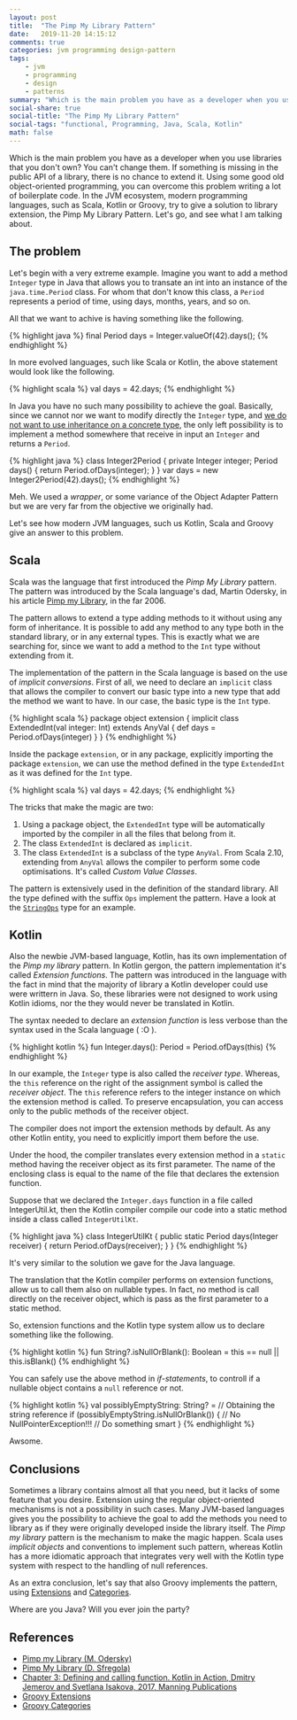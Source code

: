 ```yaml
---
layout: post
title:  "The Pimp My Library Pattern"
date:   2019-11-20 14:15:12
comments: true
categories: jvm programming design-pattern
tags:
    - jvm
    - programming
    - design
    - patterns
summary: "Which is the main problem you have as a developer when you use libraries that you don't own? You can't change them. If something is missing in the public API of a library, there is no chance to extend it. Using some good old object-oriented programming, you can overcome this problem writing a lot of boilerplate code. In the JVM ecosystem, modern programming languages, such as Scala, Kotlin or Groovy, try to give a solution to library extension, the Pimp My Library Pattern."
social-share: true
social-title: "The Pimp My Library Pattern"
social-tags: "functional, Programming, Java, Scala, Kotlin"
math: false
---
```


Which is the main problem you have as a developer when you use libraries that you don't own? You can't change them. If something is missing in the public API of a library, there is no chance to extend it. Using some good old object-oriented programming, you can overcome this problem writing a lot of boilerplate code. In the JVM ecosystem, modern programming languages, such as Scala, Kotlin or Groovy, try to give a solution to library extension, the Pimp My Library Pattern. Let's go, and see what I am talking about.

## The problem

Let's begin with a very extreme example. Imagine you want to add a method `Integer` type in Java that allows you to transate an int into an instance of the `java.time.Period` class. For whom that don't know this class, a `Period` represents a period of time, using days, months, years, and so on.

All that we want to achive is having something like the following.

{% highlight java %}
final Period days = Integer.valueOf(42).days();
{% endhighlight %}

In more evolved languages, such like Scala or Kotlin, the above statement would look like the following.

{% highlight scala %}
val days = 42.days;
{% endhighlight %}

In Java you have no such many possibility to achieve the goal. Basically, since we cannot nor we want to modify directly the `Integer` type, and [we do not want to use inheritance on a concrete type](http://rcardin.github.io/design/programming/oop/fp/2018/07/27/the-secret-life-of-objects-part-2.html), the only
left possibility is to implement a method somewhere that receive in input an `Integer` and returns a `Period`.

{% highlight java %}
class Integer2Period {
    private Integer integer;
    Period days() {
        return Period.ofDays(integer);
    }
}
var days = new Integer2Period(42).days();
{% endhighlight %}

Meh. We used a _wrapper_, or some variance of the Object Adapter Pattern but we are very far from the objective we originally had.

Let's see how modern JVM languages, such us Kotlin, Scala and Groovy give an answer to this problem.

## Scala

Scala was the language that first introduced the _Pimp My Library_ pattern. The pattern was introduced by the Scala language's dad, Martin Odersky, in his article [Pimp my Library](https://www.artima.com/weblogs/viewpost.jsp?thread=179766), in the far 2006. 

The pattern allows to extend a type adding methods to it without using any form of inheritance. It is possible to add any method to any type both in the standard library, or in any external types. This is exactly what we are searching for, since we want to add a method to the `Int` type without extending from it.

The implementation of the pattern in the Scala language is based on the use of _implicit conversions_. First of all, we need to declare an `implicit` class that allows the compiler to convert our basic type into a new type that add the method we want to have. In our case, the basic type is the `Int` type.

{% highlight scala %}
package object extension { 
  implicit class ExtendedInt(val integer: Int) extends AnyVal {
    def days = Period.ofDays(integer)
  }
}
{% endhighlight %}

Inside the package `extension`, or in any package, explicitly importing the package `extension`, we can use the method defined in the type `ExtendedInt` as it was defined for the `Int` type.

{% highlight scala %}
val days = 42.days;
{% endhighlight %}

The tricks that make the magic are two: 

1. Using a package object, the `ExtendedInt` type will be automatically imported by the compiler in all the files that belong from it.
2. The class `ExtendedInt` is declared as `implicit`.
3. The class `ExtendedInt` is a subclass of the type `AnyVal`. From Scala 2.10, extending from `AnyVal` allows the compiler to perform some code optimisations. It's called _Custom Value Classes_.

The pattern is extensively used in the definition of the standard library. All the type defined with the suffix `Ops` implement the pattern. Have a look at the [`StringOps`](https://www.scala-lang.org/api/2.12.2/scala/collection/immutable/StringOps.html) type for an example.

## Kotlin

Also the newbie JVM-based language, Kotlin, has its own implementation of the _Pimp my library_ pattern. In Kotlin gergon, the pattern implementation it's called _Extension functions_. The pattern was introduced in the language with the fact in mind that the majority of library a Kotlin developer could use were writtern in Java. So, these libraries were not designed to work using Kotlin idioms, nor the they would never be translated in Kotlin.

The syntax needed to declare an _extension function_ is less verbose than the syntax used in the Scala language ( :O ).

{% highlight kotlin %}
fun Integer.days(): Period = Period.ofDays(this)
{% endhighlight %}

In our example, the `Integer` type is also called the _receiver type_. Whereas, the `this` reference on the right of the assignment symbol is called the _receiver object_. The `this` reference refers to the integer instance on which the extension method is called. To preserve encapsulation, you can access only to the public methods of the receiver object.

The compiler does not import the extension methods by default. As any other Kotlin entity, you need to explicitly import them before the use.

Under the hood, the compiler translates every extension method in a `static` method having the receiver object as its first parameter. The name of the enclosing class is equal to the name of the file that declares the extension function.

Suppose that we declared the `Integer.days` function in a file called IntegerUtil.kt, then the Kotlin compiler compile our code into a static method inside a class called `IntegerUtilKt`.

{% highlight java %}
class IntegerUtilKt {
    public static Period days(Integer receiver) {
        return Period.ofDays(receiver);
    }
}
{% endhighlight %}

It's very similar to the solution we gave for the Java language.

The translation that the Kotlin compiler performs on extension functions, allow us to call them also on nullable types. In fact, no method is call directly on the receiver object, which is pass as the first parameter to a static method.

So, extension functions and the Kotlin type system allow us to declare something like the following.

{% highlight kotlin %}
fun String?.isNullOrBlank(): Boolean = this == null || this.isBlank()
{% endhighlight %}

You can safely use the above method in _if-statements_, to controll if a nullable object contains a `null` reference or not.

{% highlight kotlin %}
val possiblyEmptyString: String? = // Obtaining the string reference
if (possiblyEmptyString.isNullOrBlank()) { // No NullPointerException!!!
    // Do something smart
}
{% endhighlight %}

Awsome.

## Conclusions

Sometimes a library contains almost all that you need, but it lacks of some feature that you desire. Extension using the regular object-oriented mechanisms is not a possibility in such cases. Many JVM-based languages gives you the possibility to achieve the goal to add the methods you need to library as if they were originally developed inside the library itself. The _Pimp my library_ pattern is the mechanism to make the magic happen. Scala uses _implicit objects_ and conventions to implement such pattern, whereas Kotlin has a more idiomatic approach that integrates very well with the Kotlin type system with respect to the handling of null references.

As an extra conclusion, let's say that also Groovy implements the pattern, using [Extensions](https://www.baeldung.com/groovy-metaprogramming#extensions) and [Categories](https://www.baeldung.com/groovy-categories).

Where are you Java? Will you ever join the party?

## References

- [Pimp my Library (M. Odersky)](https://www.artima.com/weblogs/viewpost.jsp?thread=179766)
- [Pimp My Library (D. Sfregola)](https://danielasfregola.com/2015/06/08/pimp-my-library/)
- [Chapter 3: Defining and calling function. Kotlin in Action, Dmitry Jemerov and Svetlana Isakova, 2017,
Manning Publications](https://www.manning.com/books/kotlin-in-action)
- [Groovy Extensions](https://www.baeldung.com/groovy-metaprogramming#extensions)
- [Groovy Categories](https://www.baeldung.com/groovy-categories)
